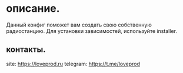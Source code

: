 # описание.
Данный конфиг поможет вам создать свою собственную радиостанцию.
Для установки зависимостей, используйте installer.
## контакты.
site: https://loveprod.ru
telegram: https://t.me/loveprod